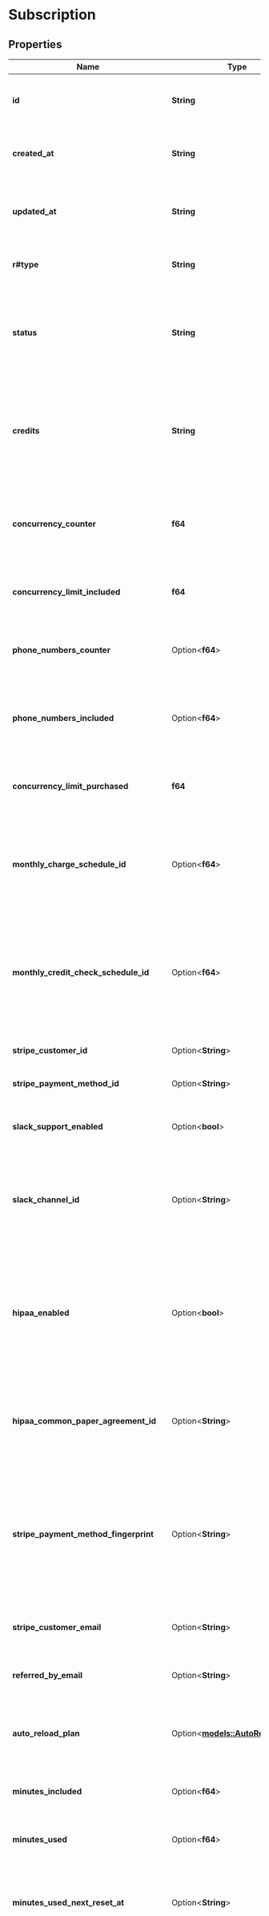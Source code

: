 # Subscription

## Properties

Name | Type | Description | Notes
------------ | ------------- | ------------- | -------------
**id** | **String** | This is the unique identifier for the subscription. | 
**created_at** | **String** | This is the timestamp when the subscription was created. | 
**updated_at** | **String** | This is the timestamp when the subscription was last updated. | 
**r#type** | **String** | This is the type / tier of the subscription. | 
**status** | **String** | This is the status of the subscription. Past due subscriptions are subscriptions with past due payments. | 
**credits** | **String** | This is the number of credits the subscription currently has.  Note: This is a string to avoid floating point precision issues. | 
**concurrency_counter** | **f64** | This is the total number of active calls (concurrency) across all orgs under this subscription. | 
**concurrency_limit_included** | **f64** | This is the default concurrency limit for the subscription. | 
**phone_numbers_counter** | Option<**f64**> | This is the number of free phone numbers the subscription has | [optional]
**phone_numbers_included** | Option<**f64**> | This is the maximum number of free phone numbers the subscription can have | [optional]
**concurrency_limit_purchased** | **f64** | This is the purchased add-on concurrency limit for the subscription. | 
**monthly_charge_schedule_id** | Option<**f64**> | This is the ID of the monthly job that charges for subscription add ons and phone numbers. | [optional]
**monthly_credit_check_schedule_id** | Option<**f64**> | This is the ID of the monthly job that checks whether the credit balance of the subscription is sufficient for the monthly charge. | [optional]
**stripe_customer_id** | Option<**String**> | This is the Stripe customer ID. | [optional]
**stripe_payment_method_id** | Option<**String**> | This is the Stripe payment ID. | [optional]
**slack_support_enabled** | Option<**bool**> | If this flag is true, then the user has purchased slack support. | [optional]
**slack_channel_id** | Option<**String**> | If this subscription has a slack support subscription, the slack channel's ID will be stored here. | [optional]
**hipaa_enabled** | Option<**bool**> | This is the HIPAA enabled flag for the subscription. It determines whether orgs under this subscription have the option to enable HIPAA compliance. | [optional]
**hipaa_common_paper_agreement_id** | Option<**String**> | This is the ID for the Common Paper agreement outlining the HIPAA contract. | [optional]
**stripe_payment_method_fingerprint** | Option<**String**> | This is the Stripe fingerprint of the payment method (card). It allows us to detect users who try to abuse our system through multiple sign-ups. | [optional]
**stripe_customer_email** | Option<**String**> | This is the customer's email on Stripe. | [optional]
**referred_by_email** | Option<**String**> | This is the email of the referrer for the subscription. | [optional]
**auto_reload_plan** | Option<[**models::AutoReloadPlan**](AutoReloadPlan.md)> | This is the auto reload plan configured for the subscription. | [optional]
**minutes_included** | Option<**f64**> | The number of minutes included in the subscription. | [optional]
**minutes_used** | Option<**f64**> | The number of minutes used in the subscription. | [optional]
**minutes_used_next_reset_at** | Option<**String**> | This is the timestamp at which the number of monthly free minutes is scheduled to reset at. | [optional]
**minutes_overage_cost** | Option<**f64**> | The per minute charge on minutes that exceed the included minutes. Enterprise only. | [optional]
**providers_included** | Option<**Vec<String>**> | The list of providers included in the subscription. Enterprise only. | [optional]
**outbound_calls_daily_limit** | Option<**f64**> | The maximum number of outbound calls this subscription may make in a day. Resets every night. | [optional]
**outbound_calls_counter** | Option<**f64**> | The current number of outbound calls the subscription has made in the current day. | [optional]
**outbound_calls_counter_next_reset_at** | Option<**String**> | This is the timestamp at which the outbound calls counter is scheduled to reset at. | [optional]
**coupon_ids** | Option<**Vec<String>**> | This is the IDs of the coupons applicable to this subscription. | [optional]
**coupon_usage_left** | Option<**String**> | This is the number of credits left obtained from a coupon. | [optional]
**invoice_plan** | Option<[**models::InvoicePlan**](InvoicePlan.md)> | This is the invoice plan for the subscription. | [optional]

[[Back to Model list]](../README.md#documentation-for-models) [[Back to API list]](../README.md#documentation-for-api-endpoints) [[Back to README]](../README.md)


